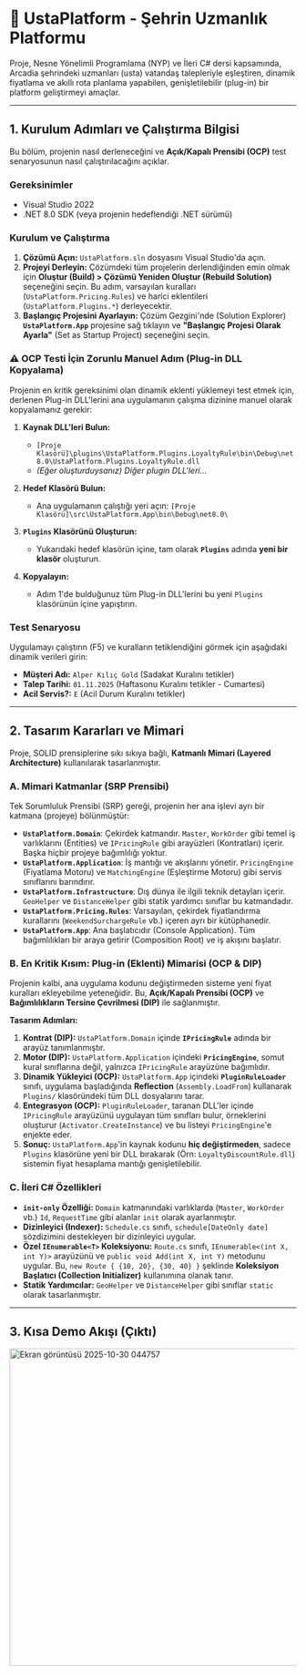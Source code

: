 ﻿# 🏢 UstaPlatform - Şehrin Uzmanlık Platformu

Proje, Nesne Yönelimli Programlama (NYP) ve İleri C# dersi kapsamında, Arcadia şehrindeki uzmanları (usta) vatandaş talepleriyle eşleştiren, dinamik fiyatlama ve akıllı rota planlama yapabilen, genişletilebilir (plug-in) bir platform geliştirmeyi amaçlar.

---

## 1. Kurulum Adımları ve Çalıştırma Bilgisi

Bu bölüm, projenin nasıl derleneceğini ve **Açık/Kapalı Prensibi (OCP)** test senaryosunun nasıl çalıştırılacağını açıklar.

### Gereksinimler
* Visual Studio 2022
* .NET 8.0 SDK (veya projenin hedeflendiği .NET sürümü)

### Kurulum ve Çalıştırma

1.  **Çözümü Açın:** `UstaPlatform.sln` dosyasını Visual Studio'da açın.
2.  **Projeyi Derleyin:** Çözümdeki tüm projelerin derlendiğinden emin olmak için **Oluştur (Build) > Çözümü Yeniden Oluştur (Rebuild Solution)** seçeneğini seçin. Bu adım, varsayılan kuralları (`UstaPlatform.Pricing.Rules`) ve harici eklentileri (`UstaPlatform.Plugins.*`) derleyecektir.
3.  **Başlangıç Projesini Ayarlayın:** Çözüm Gezgini'nde (Solution Explorer) **`UstaPlatform.App`** projesine sağ tıklayın ve **"Başlangıç Projesi Olarak Ayarla"** (Set as Startup Project) seçeneğini seçin.

### ⚠️ OCP Testi İçin Zorunlu Manuel Adım (Plug-in DLL Kopyalama)

Projenin en kritik gereksinimi olan dinamik eklenti yüklemeyi test etmek için, derlenen Plug-in DLL'lerini ana uygulamanın çalışma dizinine manuel olarak kopyalamanız gerekir:

1.  **Kaynak DLL'leri Bulun:**
    * `[Proje Klasörü]\plugins\UstaPlatform.Plugins.LoyaltyRule\bin\Debug\net8.0\UstaPlatform.Plugins.LoyaltyRule.dll`
    * *(Eğer oluşturduysanız) Diğer plugin DLL'leri...*

2.  **Hedef Klasörü Bulun:**
    * Ana uygulamanın çalıştığı yeri açın:
        `[Proje Klasörü]\src\UstaPlatform.App\bin\Debug\net8.0\`

3.  **`Plugins` Klasörünü Oluşturun:**
    * Yukarıdaki hedef klasörün içine, tam olarak **`Plugins`** adında **yeni bir klasör** oluşturun.

4.  **Kopyalayın:**
    * Adım 1'de bulduğunuz tüm Plug-in DLL'lerini bu yeni `Plugins` klasörünün içine yapıştırın.

### Test Senaryosu

Uygulamayı çalıştırın (F5) ve kuralların tetiklendiğini görmek için aşağıdaki dinamik verileri girin:

* **Müşteri Adı:** `Alper Kılıç Gold` (Sadakat Kuralını tetikler)
* **Talep Tarihi:** `01.11.2025` (Haftasonu Kuralını tetikler - Cumartesi)
* **Acil Servis?:** `E` (Acil Durum Kuralını tetikler)

---

## 2. Tasarım Kararları ve Mimari

Proje, SOLID prensiplerine sıkı sıkıya bağlı, **Katmanlı Mimari (Layered Architecture)** kullanılarak tasarlanmıştır.

### A. Mimari Katmanlar (SRP Prensibi)

Tek Sorumluluk Prensibi (SRP) gereği, projenin her ana işlevi ayrı bir katmana (projeye) bölünmüştür:

* **`UstaPlatform.Domain`**: Çekirdek katmandır. `Master`, `WorkOrder` gibi temel iş varlıklarını (Entities) ve `IPricingRule` gibi arayüzleri (Kontratları) içerir. Başka hiçbir projeye bağımlılığı yoktur.
* **`UstaPlatform.Application`**: İş mantığı ve akışlarını yönetir. `PricingEngine` (Fiyatlama Motoru) ve `MatchingEngine` (Eşleştirme Motoru) gibi servis sınıflarını barındırır.
* **`UstaPlatform.Infrastructure`**: Dış dünya ile ilgili teknik detayları içerir. `GeoHelper` ve `DistanceHelper` gibi statik yardımcı sınıflar bu katmandadır.
* **`UstaPlatform.Pricing.Rules`**: Varsayılan, çekirdek fiyatlandırma kurallarını (`WeekendSurchargeRule` vb.) içeren ayrı bir kütüphanedir.
* **`UstaPlatform.App`**: Ana başlatıcıdır (Console Application). Tüm bağımlılıkları bir araya getirir (Composition Root) ve iş akışını başlatır.

### B. En Kritik Kısım: Plug-in (Eklenti) Mimarisi (OCP & DIP)

Projenin kalbi, ana uygulama kodunu değiştirmeden sisteme yeni fiyat kuralları ekleyebilme yeteneğidir. Bu, **Açık/Kapalı Prensibi (OCP)** ve **Bağımlılıkların Tersine Çevrilmesi (DIP)** ile sağlanmıştır.

**Tasarım Adımları:**

1.  **Kontrat (DIP):** `UstaPlatform.Domain` içinde **`IPricingRule`** adında bir arayüz tanımlanmıştır. 
2.  **Motor (DIP):** `UstaPlatform.Application` içindeki **`PricingEngine`**, somut kural sınıflarına değil, yalnızca `IPricingRule` arayüzüne bağımlıdır.
3.  **Dinamik Yükleyici (OCP):** `UstaPlatform.App` içindeki **`PluginRuleLoader`** sınıfı, uygulama başladığında **Reflection** (`Assembly.LoadFrom`) kullanarak `Plugins/` klasöründeki tüm DLL dosyalarını tarar.
4.  **Entegrasyon (OCP):** `PluginRuleLoader`, taranan DLL'ler içinde `IPricingRule` arayüzünü uygulayan tüm sınıfları bulur, örneklerini oluşturur (`Activator.CreateInstance`) ve bu listeyi `PricingEngine`'e enjekte eder.
5.  **Sonuç:** `UstaPlatform.App`'in kaynak kodunu **hiç değiştirmeden**, sadece `Plugins` klasörüne yeni bir DLL bırakarak (Örn: `LoyaltyDiscountRule.dll`) sistemin fiyat hesaplama mantığı genişletilebilir.

### C. İleri C# Özellikleri

* **`init-only` Özelliği:** `Domain` katmanındaki varlıklarda (`Master`, `WorkOrder` vb.) `Id`, `RequestTime` gibi alanlar `init` olarak ayarlanmıştır.
* **Dizinleyici (Indexer):** `Schedule.cs` sınıfı, `schedule[DateOnly date]` sözdizimini destekleyen bir dizinleyici uygular.
* **Özel `IEnumerable<T>` Koleksiyonu:** `Route.cs` sınıfı, `IEnumerable<(int X, int Y)>` arayüzünü ve `public void Add(int X, int Y)` metodunu uygular. Bu, `new Route { {10, 20}, {30, 40} }` şeklinde **Koleksiyon Başlatıcı (Collection Initializer)** kullanımına olanak tanır.
* **Statik Yardımcılar:** `GeoHelper` ve `DistanceHelper` gibi sınıflar `static` olarak tasarlanmıştır.

---

## 3. Kısa Demo Akışı (Çıktı)

<img width="945" height="557" alt="Ekran görüntüsü 2025-10-30 044757" src="https://github.com/user-attachments/assets/a4f0f955-f666-427b-8765-9d2407d07279" />
